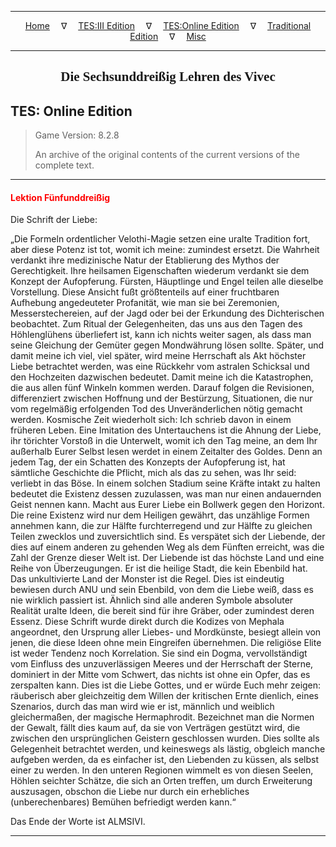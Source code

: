 
---

<!-- Jekyll Page Links -->

<center>
<a href="../../../../index.html">Home</a>
&emsp;&nabla;&emsp;
<a href="../../../index-tes3.html">TES:III Edition</a>
&emsp;&nabla;&emsp;
<a href="../../../index-teso.html">TES:Online Edition</a>
&emsp;&nabla;&emsp;
<a href="../../../index-traditional.html">Traditional Edition</a>
&emsp;&nabla;&emsp;
<a href="../../../index-misc.html">Misc</a>
</center>

<!-- Markdown Body Below: -->

---

<center>
<h2><span style="font-family:Georgia">Die Sechsunddreißig Lehren des Vivec</span></h2>
</center>

## TES: Online Edition

> Game Version: 8.2.8
>
> An archive of the original contents of the current versions of the complete text.

---

#### <span style="color:red">Lektion Fünfunddreißig</span>

Die Schrift der Liebe:

„Die Formeln ordentlicher Velothi-Magie setzen eine uralte Tradition fort, aber diese Potenz ist tot, womit ich meine: zumindest ersetzt. Die Wahrheit verdankt ihre medizinische Natur der Etablierung des Mythos der Gerechtigkeit. Ihre heilsamen Eigenschaften wiederum verdankt sie dem Konzept der Aufopferung. Fürsten, Häuptlinge und Engel teilen alle dieselbe Vorstellung. Diese Ansicht fußt größtenteils auf einer fruchtbaren Aufhebung angedeuteter Profanität, wie man sie bei Zeremonien, Messerstechereien, auf der Jagd oder bei der Erkundung des Dichterischen beobachtet. Zum Ritual der Gelegenheiten, das uns aus den Tagen des Höhlenglühens überliefert ist, kann ich nichts weiter sagen, als dass man seine Gleichung der Gemüter gegen Mondwährung lösen sollte. Später, und damit meine ich viel, viel später, wird meine Herrschaft als Akt höchster Liebe betrachtet werden, was eine Rückkehr vom astralen Schicksal und den Hochzeiten dazwischen bedeutet. Damit meine ich die Katastrophen, die aus allen fünf Winkeln kommen werden. Darauf folgen die Revisionen, differenziert zwischen Hoffnung und der Bestürzung, Situationen, die nur vom regelmäßig erfolgenden Tod des Unveränderlichen nötig gemacht werden. Kosmische Zeit wiederholt sich: Ich schrieb davon in einem früheren Leben. Eine Imitation des Untertauchens ist die Ahnung der Liebe, ihr törichter Vorstoß in die Unterwelt, womit ich den Tag meine, an dem Ihr außerhalb Eurer Selbst lesen werdet in einem Zeitalter des Goldes. Denn an jedem Tag, der ein Schatten des Konzepts der Aufopferung ist, hat sämtliche Geschichte die Pflicht, mich als das zu sehen, was Ihr seid: verliebt in das Böse. In einem solchen Stadium seine Kräfte intakt zu halten bedeutet die Existenz dessen zuzulassen, was man nur einen andauernden Geist nennen kann. Macht aus Eurer Liebe ein Bollwerk gegen den Horizont. Die reine Existenz wird nur dem Heiligen gewährt, das unzählige Formen annehmen kann, die zur Hälfte furchterregend und zur Hälfte zu gleichen Teilen zwecklos und zuversichtlich sind. Es verspätet sich der Liebende, der dies auf einem anderen zu gehenden Weg als dem Fünften erreicht, was die Zahl der Grenze dieser Welt ist. Der Liebende ist das höchste Land und eine Reihe von Überzeugungen. Er ist die heilige Stadt, die kein Ebenbild hat. Das unkultivierte Land der Monster ist die Regel. Dies ist eindeutig bewiesen durch ANU und sein Ebenbild, von dem die Liebe weiß, dass es nie wirklich passiert ist. Ähnlich sind alle anderen Symbole absoluter Realität uralte Ideen, die bereit sind für ihre Gräber, oder zumindest deren Essenz. Diese Schrift wurde direkt durch die Kodizes von Mephala angeordnet, den Ursprung aller Liebes- und Mordkünste, besiegt allein von jenen, die diese Ideen ohne mein Eingreifen übernehmen. Die religiöse Elite ist weder Tendenz noch Korrelation. Sie sind ein Dogma, vervollständigt vom Einfluss des unzuverlässigen Meeres und der Herrschaft der Sterne, dominiert in der Mitte vom Schwert, das nichts ist ohne ein Opfer, das es zerspalten kann. Dies ist die Liebe Gottes, und er würde Euch mehr zeigen: räuberisch aber gleichzeitig dem Willen der kritischen Ernte dienlich, eines Szenarios, durch das man wird wie er ist, männlich und weiblich gleichermaßen, der magische Hermaphrodit. Bezeichnet man die Normen der Gewalt, fällt dies kaum auf, da sie von Verträgen gestützt wird, die zwischen den ursprünglichen Geistern geschlossen wurden. Dies sollte als Gelegenheit betrachtet werden, und keineswegs als lästig, obgleich manche aufgeben werden, da es einfacher ist, den Liebenden zu küssen, als selbst einer zu werden. In den unteren Regionen wimmelt es von diesen Seelen, Höhlen seichter Schätze, die sich an Orten treffen, um durch Erweiterung auszusagen, obschon die Liebe nur durch ein erhebliches (unberechenbares) Bemühen befriedigt werden kann.“

Das Ende der Worte ist ALMSIVI.

---
